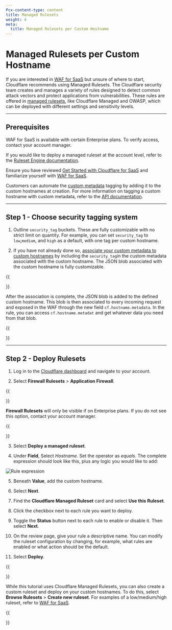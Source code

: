```yaml
---
Pcx-content-type: content
title: Managed Rulesets
weight: 4
meta:
  title: Managed Rulesets per Custom Hostname
---
```


# Managed Rulesets per Custom Hostname

If you are interested in [WAF for SaaS](/cloudflare-for-saas/security/waf-for-saas/) but unsure of where to start, Cloudflare recommends using Managed Rulesets. The Cloudflare security team creates and manages a variety of rules designed to detect common attack vectors and protect applications from vulnerabilities. These rules are offered in [managed rulesets](/waf/managed-rulesets/), like Cloudflare Managed and OWASP, which can be deployed with different settings and sensitivity levels.

---

## Prerequisites

WAF for SaaS is available with certain Enterprise plans. To verify access, contact your account manager.

If you would like to deploy a managed ruleset at the account level, refer to the [Ruleset Engine documentation](/ruleset-engine/managed-rulesets/deploy-managed-ruleset/).

Ensure you have reviewed [Get Started with Cloudflare for SaaS](/cloudflare-for-saas/start/getting-started/) and familiarize yourself with [WAF for SaaS](/cloudflare-for-saas/security/waf-for-saas/).

Customers can automate the [custom metadata](/cloudflare-for-saas/workers-for-platforms/custom-metadata/) tagging by adding it to the custom hostnames at creation. For more information on tagging a custom hostname with custom metadata, refer to the [API documentation](https://api.cloudflare.com/#custom-hostname-for-a-zone-edit-custom-hostname).

---

## Step 1 - Choose security tagging system

1. Outline `security_tag` buckets. These are fully customizable with no strict limit on quantity. For example, you can set `security_tag` to `low`,`medium`, and `high` as a default, with one tag per custom hostname.

2. If you have not already done so, [associate your custom metadata to custom hostnames](/cloudflare-for-saas/security/waf-for-saas#step-1---associate-custom-metadata-to-a-custom-hostname) by including the `security_tag`in the custom metadata associated with the custom hostname. The JSON blob associated with the custom hostname is fully customizable.

{{<Aside type="note">}}

After the association is complete, the JSON blob is added to the defined custom hostname. This blob is then associated to every incoming request and exposed in the WAF through the new field `cf.hostname.metadata`. In the rule, you can access `cf.hostname.metadat` and get whatever data you need from that blob.

{{</Aside>}}

---

## Step 2 - Deploy Rulesets

1. Log in to the [Cloudflare dashboard](https://dash.cloudflare.com/) and navigate to your account.

2. Select **Firewall Rulesets** > **Application Firewall**.

{{<Aside type="note">}}

**Firewall Rulesets** will only be visible if on Enterprise plans. If you do not see this option, contact your account manager.

{{</Aside>}}

3. Select **Deploy a managed ruleset**.

4. Under **Field**, Select _Hostname_. Set the operator as _equals_. The complete expression should look like this, plus any logic you would like to add:

![Rule expression](/cloudflare-for-saas/static/rule-expression.png)

5. Beneath **Value**, add the custom hostname.

6. Select **Next**.

7. Find the **Cloudflare Managed Ruleset** card and select **Use this Ruleset**.

8. Click the checkbox next to each rule you want to deploy.

9. Toggle the **Status** button next to each rule to enable or disable it. Then select **Next**.

10. On the review page, give your rule a descriptive name. You can modify the ruleset configuration by changing, for example, what rules are enabled or what action should be the default.

11. Select **Deploy**.

{{<Aside type = "note">}}

While this tutorial uses Cloudflare Managed Rulesets, you can also create a custom ruleset and deploy on your custom hostnames. To do this, select **Browse Rulesets** > **Create new ruleset**. For examples of a low/medium/high ruleset, refer to [WAF for SaaS](/cloudflare-for-saas/security/waf-for-saas/).

{{</Aside>}}
